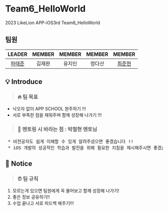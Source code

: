 # Team6_HelloWorld
 2023 LikeLion APP-iOS3rd Team6_HelloWorld




## 팀원

|LEADER|MEMBER|MEMBER|MEMBER|MEMBER|
| :---: | :---: | :---: | :---: | :---: |
|  [하태준](https://github.com/htj7425)  |  김재완  |  유지인  |  정다산  |  [최준현](https://github.com/jun-hyeon)  |



## 💡 Introduce
> ### 🔥 팀 목표

* 낙오자 없이 APP SCHOOL 완주하기 !!!
* 서로 부족한 점을 채워주며 함께 성장해 나가기 !!!


> ### 🤙 멘토링 시 바라는 점 : 박철현 멘토님
<pre>
 * 비전공자도 쉽게 이해할 수 있게 알려주셨으면 좋겠습니다 !!
 * iOS 개발의 성공적인 학습과 발전을 위해 필요한 지침을 제시해주시면 좋겠습니다 !!
</pre>



## 📌 Notice
> ### ⏰ 팀 규칙
1. 모르는게 있으면 팀원에게 꼭 물어보고 함께 성장해 나가기!
2. 좋은 정보 공유하기!!
3. 수업 끝나고 서로 피드백 해주기!!! 
